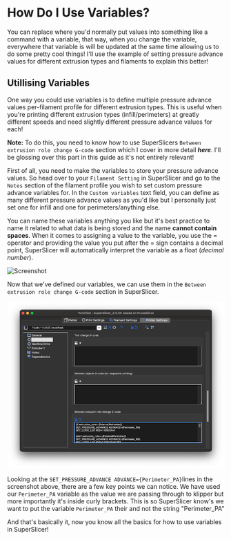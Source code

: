 # How Do I Use Variables?

You can replace where you'd normally put values into something like a command with a variable, that way, when you change the variable, everywhere that variable is will be updated at the same time allowing us to do some pretty cool things! I'll use the example of setting pressure advance values for different extrusion types and filaments to explain this better!

## Utillising Variables

One way you could use variables is to define multiple pressure advance values per-filament profile for different extrusion types. This is useful when you're printing different extrusion types (infill/perimeters) at greatly different speeds and need slightly different pressure advance values for each! 

**Note:** To do this, you need to know how to use SuperSlicers `Between extrusion role change G-code` section which I cover in more detail ***here***. I'll be glossing over this part in this guide as it's not entirely relevant!

First of all, you need to make the variables to store your pressure advance values. So head over to your `Filament Setting` in SuperSlicer and go to the `Notes` section of the filament profile you wish to set custom pressure advance variables for. In the `Custom variables` text field, you can define as many different pressure advance values as you'd like but I personally just set one for infill and one for perimeters/anything else. 

You can name these variables anything you like but it's best practice to name it related to what data is being stored and the name **cannot contain spaces**. When it comes to assigning a value to the variable, you use the = operator and providing the value you put after the = sign contains a decimal point, SuperSlicer will automatically interpret the variable as a float (*decimal number*).

![Screenshot]()

Now that we've defined our variables, we can use them in the `Between extrusion role change G-code` section in SuperSlicer.

![ScreenShot](https://github.com/Alexander-T-Moss/Voron-Stuff/blob/main/Guides/More-Slicer-Control/How-Do-I-Use-Variables%3F/Images/Screenshot%202022-12-17%20at%2016.57.32.png)

Looking at the `SET_PRESSURE_ADVANCE ADVANCE={Perimeter_PA}`lines in the screenshot above, there are a few key points we can notice. We have used our `Perimeter_PA` variable as the value we are passing through to klipper but more importantly it's inside curly brackets. This is so SuperSlicer know's we want to put the variable `Perimeter_PA` their and not the string "Perimeter_PA"

And that's basically it, now you know all the basics for how to use variables in SuperSlicer!

